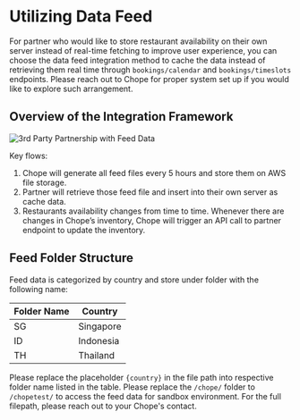 # Utilizing Data Feed
For partner who would like to store restaurant availability on their own server instead of real-time fetching to improve user experience, you can choose the data feed integration method to cache the data instead of retrieving them real time through `bookings/calendar` and `bookings/timeslots` endpoints. Please reach out to Chope for proper system set up if you would like to explore such arrangement.

## Overview of the Integration Framework
![3rd Party Partnership with Feed Data](3rd_Party_Partnership_with_Feed_Data.png)

Key flows: 

1. Chope will generate all feed files every 5 hours and store them on AWS file storage.
2. Partner will retrieve those feed file and insert into their own server as cache data.
3. Restaurants availability changes from time to time. Whenever there are changes in Chope’s inventory, Chope will trigger an API call to partner endpoint to update the inventory.

## Feed Folder Structure

Feed data is categorized by country and store under folder with the following name: 

Folder Name | Country 
----------- | -------
SG | Singapore
ID | Indonesia
TH | Thailand

Please replace the placeholder `{country}` in the file path into respective folder name listed in the table.
Please replace the `/chope/` folder to `/chopetest/` to access the feed data for sandbox environment.
For the full filepath, please reach out to your Chope's contact.